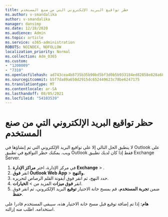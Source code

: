 ```yaml
---
title: حظر تواقيع البريد الإلكتروني التي من صنع المستخدم
ms.author: v-smandalika
author: v-smandalika
manager: dansimp
ms.date: 12/18/2020
ms.audience: Admin
ms.topic: article
ms.service: o365-administration
ROBOTS: NOINDEX, NOFOLLOW
localization_priority: Normal
ms.collection: Adm_O365
ms.custom:
- "1200009"
- "7310"
ms.openlocfilehash: ad743cea4b8735b35b90bd5bf3d0b5b933184ed82858e828a68beb2ca2f8270c
ms.sourcegitcommit: b5f7da89a650d2915dc652449623c78be6247175
ms.translationtype: MT
ms.contentlocale: ar-SA
ms.lasthandoff: 08/05/2021
ms.locfileid: "54103539"
---
```

# <a name="block-user-made-email-signatures"></a>حظر تواقيع البريد الإلكتروني التي من صنع المستخدم

لا ينطبق الحل التالي إلا على تواقيع البريد الإلكتروني التي تم إنشاؤها في Outlook على ويب. يمكنك حظر التواقيع في تطبيق Outlook فقط إذا كان لديك تطبيق Exchange Server.

1. في مركز الإدارة، اختر **مراكز الإدارة Exchange**  >  .
2. انقر **فوق Outlook Web App**  >  **والنهج.**
3. حدد النهج، ثم انقر فوق أيقونة القلم الرصاص لتحريره.
4. انقر **فوق ميزات** المزيد من  >  **الخيارات**.
5. ضمن **تجربة المستخدم**، قم بمسح خانة الاختيار **توقيع** البريد الإلكتروني، ثم انقر فوق **حفظ**.

**هام:** إذا تم إضافة توقيع قبل مسح خانة الاختيار هذه، سيبقى المستخدم قادرا على استخدامه. اطلب منه إزالته.
